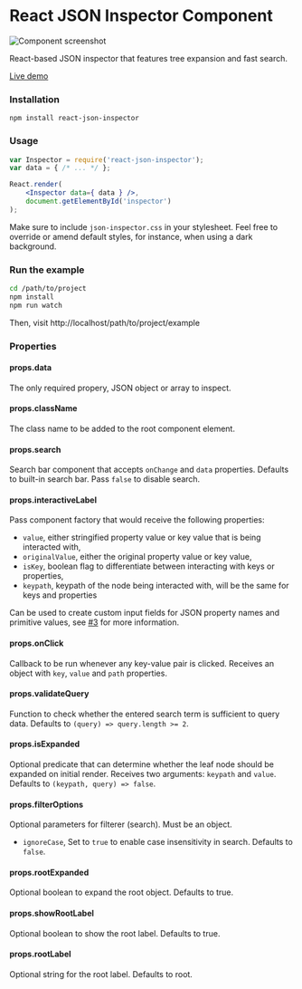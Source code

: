 # React JSON Inspector Component

![Component screenshot](http://i.imgur.com/8619dv9.png)

React-based JSON inspector that features tree expansion and fast search.

[Live demo](https://lapple.github.io/react-json-inspector/)

### Installation

    npm install react-json-inspector

### Usage

```jsx
var Inspector = require('react-json-inspector');
var data = { /* ... */ };

React.render(
    <Inspector data={ data } />,
    document.getElementById('inspector')
);
```

Make sure to include `json-inspector.css` in your stylesheet. Feel free to
override or amend default styles, for instance, when using a dark background.

### Run the example

```bash
cd /path/to/project
npm install
npm run watch
```

Then, visit http://localhost/path/to/project/example

### Properties

#### props.data

The only required propery, JSON object or array to inspect.

#### props.className

The class name to be added to the root component element.

#### props.search

Search bar component that accepts `onChange` and `data` properties. Defaults
to built-in search bar. Pass `false` to disable search.

#### props.interactiveLabel

Pass component factory that would receive the following properties:

- `value`, either stringified property value or key value that is being interacted with,
- `originalValue`, either the original property value or key value,
- `isKey`, boolean flag to differentiate between interacting with keys or properties,
- `keypath`, keypath of the node being interacted with, will be the same for keys and properties

Can be used to create custom input fields for JSON property names and primitive
values, see [#3](https://github.com/Lapple/react-json-inspector/issues/3)
for more information.

#### props.onClick

Callback to be run whenever any key-value pair is clicked. Receives an object
with `key`, `value` and `path` properties.

#### props.validateQuery

Function to check whether the entered search term is sufficient to query data.
Defaults to `(query) => query.length >= 2`.

#### props.isExpanded

Optional predicate that can determine whether the leaf node should be expanded
on initial render. Receives two arguments: `keypath` and `value`. Defaults to
`(keypath, query) => false`.

#### props.filterOptions

Optional parameters for filterer (search). Must be an object.

- `ignoreCase`, Set to `true` to enable case insensitivity in search. Defaults to `false`.

#### props.rootExpanded

Optional boolean to expand the root object. Defaults to true.

#### props.showRootLabel

Optional boolean to show the root label. Defaults to true.

#### props.rootLabel

Optional string for the root label. Defaults to root.